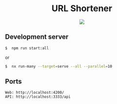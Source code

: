 <h1 align="center">URL Shortener</h1>

<p align="center">
  <a href="https://skillicons.dev">
    <img src="https://skillicons.dev/icons?i=nest,angular,ts,nodejs,mongo&perline=20" />
  </a>
</p>

## Development server

```bash
$  npm run start:all
```
or 
```bash
$  nx run-many --target=serve --all --parallel=10
```

## Ports
```
Web: http://localhost:4200/
API: http://localhost:3333/api
```

